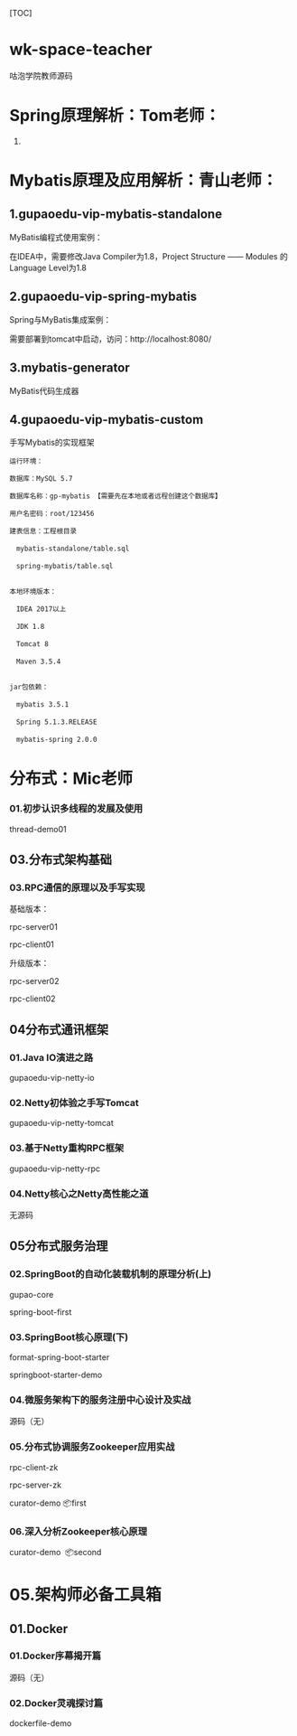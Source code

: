 [TOC]

# wk-space-teacher

咕泡学院教师源码

# Spring原理解析：Tom老师：

1.





# Mybatis原理及应用解析：青山老师：

## 1.gupaoedu-vip-mybatis-standalone

MyBatis编程式使用案例：

在IDEA中，需要修改Java Compiler为1.8，Project Structure —— Modules 的Language Level为1.8

## 2.gupaoedu-vip-spring-mybatis

Spring与MyBatis集成案例：

需要部署到tomcat中启动，访问：http://localhost:8080/

## 3.mybatis-generator

 MyBatis代码生成器

## 4.gupaoedu-vip-mybatis-custom

手写Mybatis的实现框架



```
运行环境：

数据库：MySQL 5.7

数据库名称：gp-mybatis 【需要先在本地或者远程创建这个数据库】

用户名密码：root/123456

建表信息：工程根目录 

　mybatis-standalone/table.sql

　spring-mybatis/table.sql


本地环境版本：

　IDEA 2017以上

　JDK 1.8

　Tomcat 8

　Maven 3.5.4


jar包依赖：

　mybatis 3.5.1

　Spring 5.1.3.RELEASE

　mybatis-spring 2.0.0
```

# 分布式：Mic老师
### 01.初步认识多线程的发展及使用
thread-demo01

## 03.分布式架构基础

### 03.RPC通信的原理以及手写实现

基础版本：

rpc-server01

rpc-client01

升级版本：

rpc-server02

rpc-client02

## 04分布式通讯框架

### 01.Java IO演进之路

gupaoedu-vip-netty-io

### 02.Netty初体验之手写Tomcat

gupaoedu-vip-netty-tomcat

### 03.基于Netty重构RPC框架

gupaoedu-vip-netty-rpc

### 04.Netty核心之Netty高性能之道

无源码

## 05分布式服务治理

### 02.SpringBoot的自动化装载机制的原理分析(上)

gupao-core

spring-boot-first

### 03.SpringBoot核心原理(下)

format-spring-boot-starter

springboot-starter-demo

### 04.微服务架构下的服务注册中心设计及实战

源码（无）

### 05.分布式协调服务Zookeeper应用实战

rpc-client-zk

rpc-server-zk

curator-demo​ :package:first

### 06.深入分析Zookeeper核心原理

curator-demo​ ​ :package:second

# 05.架构师必备工具箱

##  01.Docker

### 01.Docker序幕揭开篇

源码（无）

### 02.Docker灵魂探讨篇

dockerfile-demo















